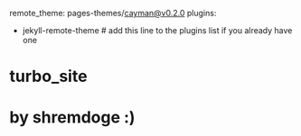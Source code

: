 remote_theme: pages-themes/cayman@v0.2.0
plugins:
- jekyll-remote-theme # add this line to the plugins list if you already have one
# turbo_site
# by shremdoge :)
